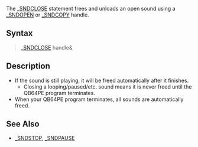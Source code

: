 The [_SNDCLOSE](_SNDCLOSE) statement frees and unloads an open sound using a [_SNDOPEN](_SNDOPEN) or [_SNDCOPY](_SNDCOPY) handle.

## Syntax

> [_SNDCLOSE](_SNDCLOSE) handle&

## Description

* If the sound is still playing, it will be freed automatically after it finishes.
  * Closing a looping/paused/etc. sound means it is never freed until the QB64PE program terminates.
* When your QB64PE program terminates, all sounds are automatically freed.

## See Also

* [_SNDSTOP](_SNDSTOP), [_SNDPAUSE](_SNDPAUSE)
